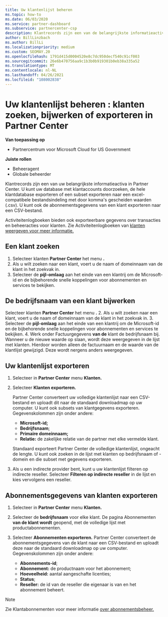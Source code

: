 ```yaml
---
title: Uw klantenlijst beheren
ms.topic: how-to
ms.date: 06/03/2020
ms.service: partner-dashboard
ms.subservice: partnercenter-csp
description: Klantrecords zijn een van de belangrijkste informatieactiva. Meer informatie over het weergeven, zoeken, bijwerken & exporteren van gegevens in Partner Center lijst met klanten.
author: BillLinzbach
ms.author: BillLi
ms.localizationpriority: medium
ms.custom: SEOMAY.20
ms.openlocfilehash: 1791d415d0004520e8c7dc950decf540c91cf003
ms.sourcegitcommit: 26e6b470756aa9c1b3b0b919301b0eb38a335a52
ms.translationtype: MT
ms.contentlocale: nl-NL
ms.lasthandoff: 04/26/2021
ms.locfileid: "108002838"
---
```

# <a name="manage-your-customer-list---search-update-or-export-customers-in-partner-center"></a>Uw klantenlijst beheren : klanten zoeken, bijwerken of exporteren in Partner Center

**Van toepassing op**

- Partnercentrum voor Microsoft Cloud for US Government

**Juiste rollen**

- Beheeragent
- Globale beheerder

Klantrecords zijn een van uw belangrijkste informatieactiva in Partner Center. U kunt uw database met klantaccounts doorzoeken, de hele klantdatabase exporteren of een subset exporteren naar een excel-compatibele bestandsindeling met door komma's gescheiden waarden (.csv). U kunt ook de abonnementsgegevens van een klant exporteren naar een CSV-bestand.

Activiteitenlogboeken bieden ook exporteerbare gegevens over transacties en beheeracties voor klanten. Zie Activiteitenlogboeken van [klanten weergeven voor meer informatie.](activity-logs.md)

## <a name="search-for-a-customer"></a>Een klant zoeken

1. Selecteer klanten **Partner Center** het menu **.**
2. Als u wilt zoeken naar een klant, voert u de naam of domeinnaam van de klant in het zoekvak in.
3. Selecteer de **pijl-omlaag** aan het einde van een klantrij om de Microsoft-id en de bijbehorende snelle koppelingen voor abonnementen en services te bekijken.

## <a name="update-a-customers-company-name"></a>De bedrijfsnaam van een klant bijwerken

Selecteer klanten **Partner Center** het menu **.**
2. Als u wilt zoeken naar een klant, voert u de naam of domeinnaam van de klant in het zoekvak in.
3. Selecteer de **pijl-omlaag** aan het einde van een klantrij om de Microsoft-id en de bijbehorende snelle koppelingen voor abonnementen en services te bekijken.
4. Werk onder Factuurgegevens **van de** klant de bedrijfsnaam bij. Wanneer u de nieuwe waarde op slaan, wordt deze weergegeven in de lijst met klanten. Hierdoor worden alleen de factuurnaam en de waarde van de klantlijst gewijzigd. Deze wordt nergens anders weergegeven.

## <a name="export-your-customer-list"></a>Uw klantenlijst exporteren

1. Selecteer in **Partner Center** menu **Klanten.**
2. Selecteer **Klanten exporteren.**

   Partner Center converteert uw volledige klantenlijst naar een CSV-bestand en uploadt dit naar de standaard downloadmap op uw computer. U kunt ook subsets van klantgegevens exporteren. Gegevenskolommen zijn onder andere:

   - **Microsoft-id;**
   - **Bedrijfsnaam**;
   - **Primaire domeinnaam;**
   - **Relatie:** de zakelijke relatie van de partner met elke vermelde klant.

    Standaard exporteert Partner Center de volledige klantenlijst, ongeacht de lengte. U kunt ook zoeken in de lijst met klanten op bedrijfsnaam of -domein en die subset met gegevens exporteren.

3. Als u een indirecte provider bent, kunt u uw klantenlijst filteren op indirecte reseller. Selecteer **Filteren op indirecte reseller** in de lijst en kies vervolgens een reseller.


## <a name="export-customer-subscription-information"></a>Abonnementsgegevens van klanten exporteren

1. Selecteer in **Partner Center** menu **Klanten.**

2. Selecteer de **bedrijfsnaam** voor elke klant. De pagina Abonnementen **van de klant wordt** geopend, met de volledige lijst met productabonnementen.

3. Selecteer **Abonnementen exporteren.** Partner Center converteert de abonnementsgegevens van de klant naar een CSV-bestand en uploadt deze naar de standaard downloadmap op uw computer. Gegevenskolommen zijn onder andere:
   - **Abonnements-id**;
   - **Abonnement:** de productnaam voor het abonnement;
   - **Hoeveelheid:** aantal aangeschafte licenties;
   - **Status**;
   - **Reseller:** de id van de reseller die eigenaar is van en het abonnement beheert.

> [!NOTE]  
> Zie Klantabonnementen voor meer informatie [over abonnementsbeheer.](customer-subscriptions.md)
